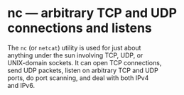 # nc — arbitrary TCP and UDP connections and listens  

The `nc` (or `netcat`) utility is used for just about  
anything under the sun involving TCP, UDP, or  
UNIX-domain sockets. It can open TCP connections,  
send UDP packets, listen on arbitrary TCP and UDP  
ports, do port scanning, and deal with both IPv4  
and IPv6.  
